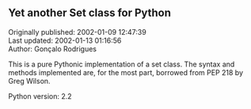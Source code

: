 ## Yet another Set class for Python  
Originally published: 2002-01-09 12:47:39  
Last updated: 2002-01-13 01:16:56  
Author: Gonçalo Rodrigues  
  
This is a pure Pythonic implementation of a set class. The syntax and methods implemented are, for the most part, borrowed from PEP 218 by Greg Wilson.

Python version: 2.2